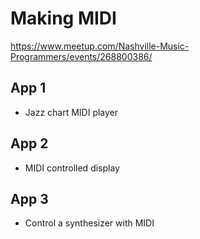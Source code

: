 # Making MIDI

https://www.meetup.com/Nashville-Music-Programmers/events/268800386/

## App 1

- Jazz chart MIDI player

## App 2

- MIDI controlled display

## App 3

- Control a synthesizer with MIDI
